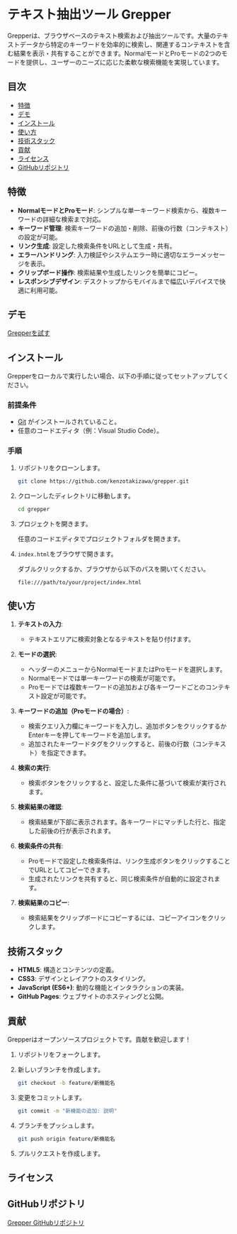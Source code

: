 # テキスト抽出ツール Grepper

Grepperは、ブラウザベースのテキスト検索および抽出ツールです。大量のテキストデータから特定のキーワードを効率的に検索し、関連するコンテキストを含む結果を表示・共有することができます。NormalモードとProモードの2つのモードを提供し、ユーザーのニーズに応じた柔軟な検索機能を実現しています。

## 目次

- [特徴](#特徴)
- [デモ](#デモ)
- [インストール](#インストール)
- [使い方](#使い方)
- [技術スタック](#技術スタック)
- [貢献](#貢献)
- [ライセンス](#ライセンス)
- [GitHubリポジトリ](#githubリポジトリ)

## 特徴

- **NormalモードとProモード**: シンプルな単一キーワード検索から、複数キーワードの詳細な検索まで対応。
- **キーワード管理**: 検索キーワードの追加・削除、前後の行数（コンテキスト）の設定が可能。
- **リンク生成**: 設定した検索条件をURLとして生成・共有。
- **エラーハンドリング**: 入力検証やシステムエラー時に適切なエラーメッセージを表示。
- **クリップボード操作**: 検索結果や生成したリンクを簡単にコピー。
- **レスポンシブデザイン**: デスクトップからモバイルまで幅広いデバイスで快適に利用可能。

## デモ

[Grepperを試す](https://kenzotakizawa.github.io/grepper/)

## インストール

Grepperをローカルで実行したい場合、以下の手順に従ってセットアップしてください。

### 前提条件

- [Git](https://git-scm.com/) がインストールされていること。
- 任意のコードエディタ（例：Visual Studio Code）。

### 手順

1. リポジトリをクローンします。

    ```bash
    git clone https://github.com/kenzotakizawa/grepper.git
    ```

2. クローンしたディレクトリに移動します。

    ```bash
    cd grepper
    ```

3. プロジェクトを開きます。

    任意のコードエディタでプロジェクトフォルダを開きます。

4. `index.html`をブラウザで開きます。

    ダブルクリックするか、ブラウザから以下のパスを開いてください。

    ```
    file:///path/to/your/project/index.html
    ```

## 使い方

1. **テキストの入力**:
    - テキストエリアに検索対象となるテキストを貼り付けます。

2. **モードの選択**:
    - ヘッダーのメニューからNormalモードまたはProモードを選択します。
    - Normalモードでは単一キーワードの検索が可能です。
    - Proモードでは複数キーワードの追加および各キーワードごとのコンテキスト設定が可能です。

3. **キーワードの追加（Proモードの場合）**:
    - 検索クエリ入力欄にキーワードを入力し、追加ボタンをクリックするかEnterキーを押してキーワードを追加します。
    - 追加されたキーワードタグをクリックすると、前後の行数（コンテキスト）を指定できます。

4. **検索の実行**:
    - 検索ボタンをクリックすると、設定した条件に基づいて検索が実行されます。

5. **検索結果の確認**:
    - 検索結果が下部に表示されます。各キーワードにマッチした行と、指定した前後の行が表示されます。

6. **検索条件の共有**:
    - Proモードで設定した検索条件は、リンク生成ボタンをクリックすることでURLとしてコピーできます。
    - 生成されたリンクを共有すると、同じ検索条件が自動的に設定されます。

7. **検索結果のコピー**:
    - 検索結果をクリップボードにコピーするには、コピーアイコンをクリックします。

## 技術スタック

- **HTML5**: 構造とコンテンツの定義。
- **CSS3**: デザインとレイアウトのスタイリング。
- **JavaScript (ES6+)**: 動的な機能とインタラクションの実装。
- **GitHub Pages**: ウェブサイトのホスティングと公開。

## 貢献

Grepperはオープンソースプロジェクトです。貢献を歓迎します！

1. リポジトリをフォークします。
2. 新しいブランチを作成します。

    ```bash
    git checkout -b feature/新機能名
    ```

3. 変更をコミットします。

    ```bash
    git commit -m "新機能の追加: 説明"
    ```

4. ブランチをプッシュします。

    ```bash
    git push origin feature/新機能名
    ```

5. プルリクエストを作成します。

## ライセンス

## GitHubリポジトリ

[Grepper GitHubリポジトリ](https://github.com/kenzotakizawa/grepper.git)
